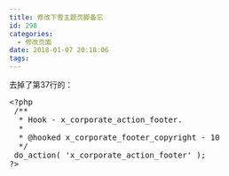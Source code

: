 ```yaml
---
title: 修改下雪主题页脚备忘
id: 298
categories:
  - 修改页面
date: 2018-01-07 20:18:06
tags:
---
```


去掉了第37行的：

<pre class="prettyprint lang-php">&lt;?php
 /**
  * Hook - x_corporate_action_footer.
  *
  * @hooked x_corporate_footer_copyright - 10
  */
 do_action( 'x_corporate_action_footer' );
?&gt;</pre>